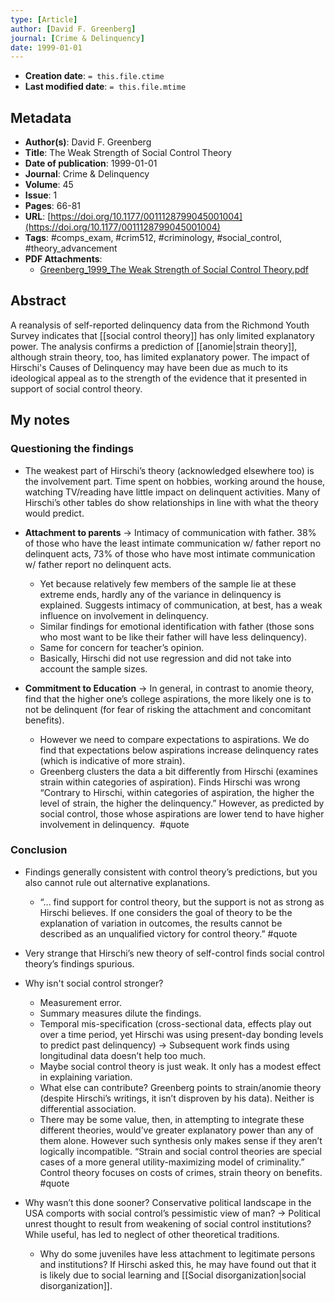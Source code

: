 ```yaml
---
type: [Article]
author: [David F. Greenberg]
journal: [Crime & Delinquency]
date: 1999-01-01
---
```


* **Creation date**: `= this.file.ctime`
* **Last modified date**: `= this.file.mtime`

## Metadata

* **Author(s)**: David F. Greenberg
* **Title**: The Weak Strength of Social Control Theory
* **Date of publication**: 1999-01-01
* **Journal**: Crime & Delinquency
* **Volume**: 45
* **Issue**: 1
* **Pages**: 66-81
* **URL**: [https://doi.org/10.1177/0011128799045001004](https://doi.org/10.1177/0011128799045001004)
* **Tags**: #comps_exam, #crim512, #criminology, #social_control, #theory_advancement
* **PDF Attachments**:
  * [Greenberg_1999_The Weak Strength of Social Control Theory.pdf](zotero://open-pdf/library/items/NFZ25JDA)

## Abstract

A reanalysis of self-reported delinquency data from the Richmond Youth Survey indicates that [[social control theory]] has only limited explanatory power. The analysis confirms a prediction of [[anomie|strain theory]], although strain theory, too, has limited explanatory power. The impact of Hirschi's Causes of Delinquency may have been due as much to its ideological appeal as to the strength of the evidence that it presented in support of social control theory.

## My notes

### Questioning the findings

* The weakest part of Hirschi’s theory (acknowledged elsewhere too) is the involvement part. Time spent on hobbies, working around the house, watching TV/reading have little impact on delinquent activities. Many of Hirschi’s other tables do show relationships in line with what the theory would predict.  

- **Attachment to parents** -> Intimacy of communication with father. 38% of those who have the least intimate communication w/ father report no delinquent acts, 73% of those who have most intimate communication w/ father report no delinquent acts.
	- Yet because relatively few members of the sample lie at these extreme ends, hardly any of the variance in delinquency is explained. Suggests intimacy of communication, at best, has a weak influence on involvement in delinquency.
	- Similar findings for emotional identification with father (those sons who most want to be like their father will have less delinquency).
	- Same for concern for teacher’s opinion.
	- Basically, Hirschi did not use regression and did not take into account the sample sizes.
    
- **Commitment to Education** -> In general, in contrast to anomie theory, find that the higher one’s college aspirations, the more likely one is to not be delinquent (for fear of risking the attachment and concomitant benefits).
	- However we need to compare expectations to aspirations. We do find that expectations below aspirations increase delinquency rates (which is indicative of more strain).
	- Greenberg clusters the data a bit differently from Hirschi (examines strain within categories of aspiration). Finds Hirschi was wrong “Contrary to Hirschi, within categories of aspiration, the higher the level of strain, the higher the delinquency.” However, as predicted by social control, those whose aspirations are lower tend to have higher involvement in delinquency.  #quote 

### Conclusion

* Findings generally consistent with control theory’s predictions, but you also cannot rule out alternative explanations.
	* “... find support for control theory, but the support is not as strong as Hirschi believes. If one considers the goal of theory to be the explanation of variation in outcomes, the results cannot be described as an unqualified victory for control theory.” #quote 
	  
* Very strange that Hirschi’s new theory of self-control finds social control theory’s findings spurious.
  
* Why isn't social control stronger?
	* Measurement error.
	* Summary measures dilute the findings.
	* Temporal mis-specification (cross-sectional data, effects play out over a time period, yet Hirschi was using present-day bonding levels to predict past delinquency) -> Subsequent work finds using longitudinal data doesn’t help too much.
	* Maybe social control theory is just weak. It only has a modest effect in explaining variation.
	* What else can contribute? Greenberg points to strain/anomie theory (despite Hirschi’s writings, it isn’t disproven by his data). Neither is differential association.
	* There may be some value, then, in attempting to integrate these different theories, would’ve greater explanatory power than any of them alone. However such synthesis only makes sense if they aren’t logically incompatible. “Strain and social control theories are special cases of a more general utility-maximizing model of criminality.” Control theory focuses on costs of crimes, strain theory on benefits. #quote 
	  
* Why wasn’t this done sooner? Conservative political landscape in the USA comports with social control’s pessimistic view of man? -> Political unrest thought to result from weakening of social control institutions? While useful, has led to neglect of other theoretical traditions.
	* Why do some juveniles have less attachment to legitimate persons and institutions? If Hirschi asked this, he may have found out that it is likely due to social learning and [[Social disorganization|social disorganization]].